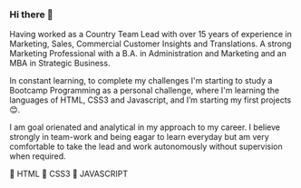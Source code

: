 ### Hi there 👋

Having worked as a Country Team Lead with over 15 years of experience in Marketing, Sales, Commercial Customer Insights and Translations. A strong Marketing Professional with a B.A. in Administration and Marketing and an MBA in Strategic Business. 

In constant learning, to complete my challenges I'm starting to study a Bootcamp Programming as a personal challenge, where I'm learning the languages of HTML, CSS3 and Javascript, and I’m starting my first projects😊.

I am goal orienated and analytical in my approach to my career. I believe strongly in team-work and being eagar to learn everyday but am very comfortable to take the lead and work autonomously without supervision when required.

👋 HTML
👋 CSS3
👋 JAVASCRIPT



